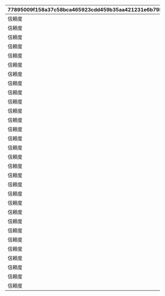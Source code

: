 |77895009f158a37c58bca465923cdd459b35aa421231e6b79b25a984ad1acece|cb7d9111b0a52e5b8b71587c343d6680408f1c162d3da9536329e183c5d8d6f0|64bbb912eef545a078ce3039127d5e1da7c229cf39e845a710a4fe65b76d7f87|e9330dcc390f4435e56032e9021890094c42b671625b7e5c8a2ec22d652a2004|deccdae86e3361542eda9685c0ee65cc204543b34b7714746060c4b303c4f620|
| --- | --- | --- | --- | --- |
|信頼度|1|6144101|10144|10144102|
|信頼度|1|6124101|10151|10151110|
|信頼度|1|6017101|10153|10153102|
|信頼度|1|0|20015|0|
|信頼度|1|0|20017|0|
|信頼度|1|0|20018|0|
|信頼度|1|0|20019|0|
|信頼度|1|0|20020|0|
|信頼度|1|0|20022|0|
|信頼度|1|0|20023|0|
|信頼度|1|0|20024|0|
|信頼度|1|0|20025|0|
|信頼度|1|0|20026|0|
|信頼度|1|0|20028|0|
|信頼度|1|0|20029|0|
|信頼度|1|0|20030|0|
|信頼度|1|0|20031|0|
|信頼度|1|0|20032|0|
|信頼度|1|0|20035|0|
|信頼度|1|0|20037|0|
|信頼度|1|0|20038|0|
|信頼度|1|0|20042|0|
|信頼度|1|0|20043|0|
|信頼度|1|0|20048|0|
|信頼度|1|0|20049|0|
|信頼度|1|0|20051|0|
|信頼度|1|0|20054|0|
|信頼度|1|0|20055|0|
|信頼度|1|0|20056|0|
|信頼度|1|0|20061|0|